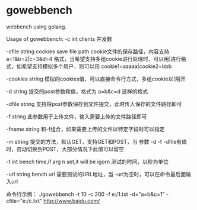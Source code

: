 # gowebbench

webbench using golang.

Usage of gowebbench:
  -c int
        clients 并发数
	
  -cfile string
        cookies save file path
	cookie文件的保存路径，内容支持 a=1&b=2|c=3&d=4 格式，当希望支持多组cookie进行处理时，可以用|进行格式，如希望支持模拟多个用户，则可以用
cookie1=aaaaa|cookie2=bbb

  -cookies string
        模拟的cookies值，可以直接命令行方式，多组cookie以|隔开
	
  -d string
        提交的post参数和值，格式为 a=b&c=d 这样的格式
	
  -dfile string
        支持将post参数保存到文件提交，此时传入保存的文件路径即可
	
  -f string
        此参数用于上传文件，输入需要上传的文件路径即可
	
  -fname string
        和-f组合，如果需要上传的文件以特定字段时可以指定
	
  -m string
        提交的方法，默认GET，支持GET和POST，当 参数 -d -f -dfile有值时，自动切换到POST，大部分情况下此值可以留空
	
  -t int
        bench time,if arg n set,it will be igorn
	测试的时间，以秒为单位
	
  -url string
        bench url 需要测试的URL地址，当 -url为空时，可以在命令最后面输入url
	

命令行示例：
./gowebbench -t 10 -c 200 -f e:/1.txt -d="a=b&c=1" -cfile="e:/c.txt" http://www.baidu.com/
